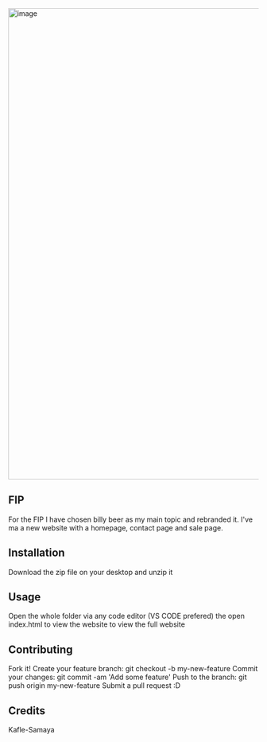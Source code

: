 <img width="948" alt="image" src="https://github.com/kaflebruh/kafle-samaya-fip-final-second-sem/assets/124806580/985e888e-d050-4554-ad3e-2d8b3d28dcc3">

## FIP
For the FIP I have chosen billy beer as my main topic and rebranded it. I've ma a new website with a homepage, contact page
 and sale page.

## Installation
Download the zip file on your desktop and unzip it

## Usage
Open the whole folder via any code editor (VS CODE prefered) the open index.html to view the website to view the full website

## Contributing
Fork it!
Create your feature branch: git checkout -b my-new-feature
Commit your changes: git commit -am 'Add some feature'
Push to the branch: git push origin my-new-feature
Submit a pull request :D

## Credits
Kafle-Samaya
